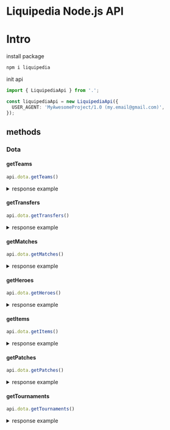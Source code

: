 # Liquipedia Node.js API

# Intro
install package
```bash
npm i liquipedia
```

init api
```ts
import { LiquipediaApi } from '.';

const liquipediaApi = new LiquipediaApi({
  USER_AGENT: 'MyAwesomeProject/1.0 (my.email@gmail.com)',
});
```

## methods

###  Dota

#### getTeams
```ts
api.dota.getTeams()
```
<details>
  <summary>response example</summary>

```ts
[
  {
    name: 'B8',
    region: 'CIS',
    url: 'https://liquipedia.net/dota2/B8',
    logo: 'https://liquipedia.net/commons/images/thumb/c/c6/B8_lightmode.png/41px-B8_lightmode.png'
  },
  {
    name: 'CIS Rejects',
    region: 'CIS',
    url: 'https://liquipedia.net/dota2/CIS_Rejects',
    logo: 'https://liquipedia.net/commons/images/thumb/1/12/CIS_Rejects_allmode.png/50px-CIS_Rejects_allmode.png'
  },
]
```
</details>

#### getTransfers
```ts
api.dota.getTransfers()
```

<details>
  <summary>response example</summary>
  
```ts
[
  {
    date: 2022-02-08T00:00:00.000Z,
    players: [ '23savage' ],
    from: { team: 'T1', position: undefined },
    to: { team: 'T1', position: '(Inactive)' }
  },
  {
    date: 2022-02-06T00:00:00.000Z,
    players: [ 'DaaD-' ],
    from: { team: 'KBU.US', position: undefined },
    to: { team: '5RATFORCESTAFF', position: undefined }
  },
  {
    date: 2022-02-06T00:00:00.000Z,
    players: [ 'albinozebra1' ],
    from: { team: 'Electronic Boys', position: undefined },
    to: { team: '5RATFORCESTAFF', position: undefined }
  },
  {
    date: 2022-02-06T00:00:00.000Z,
    players: [ 'Lil_Nick' ],
    from: { team: undefined, position: undefined },
    to: { team: '5RATFORCESTAFF', position: undefined }
  },
  {
    date: 2022-02-06T00:00:00.000Z,
    players: [ 'Italiano Gangstar', 'TingleK1ng', 'Overlom' ],
    from: { team: '5RATFORCESTAFF', position: undefined },
    to: { team: undefined, position: undefined }
  },
]
```
</details>


#### getMatches

```ts
api.dota.getMatches()
```

<details>
  <summary>response example</summary>

```ts
[
  {
    leftTeam: { name: 'Gladiators', shortName: 'Gla', currentScore: 1 },
    rightTeam: { name: 'Gambit Esports', shortName: 'Gambit', currentScore: 0 },
    bestOf: 3,
    status: 'Live',
    startTime: 2022-02-08T18:00:00.000Z,
    twitchStream: 'https://twitch.tv/beyondthesummit2',
    tournamentName: 'Dota 2 Champions League Season 7',
    tournamentShortName: 'D2CL Season 7'
  }
]
```
</details>

#### getHeroes
```ts
api.dota.getHeroes()
```


<details>
  <summary>response example</summary>
  
```ts
[
  {
    name: 'Weaver',
    attr: 'Agility',
    img: 'https://liquipedia.net/commons/images/thumb/5/59/Weaver_Large.png/125px-Weaver_Large.png',
    url: 'https://liquipedia.net/dota2/Weaver'
  },
  {
    name: 'Ancient Apparition',
    attr: 'Intelligence',
    img: 'https://liquipedia.net/commons/images/thumb/5/5d/Ancient_Apparition_Large.png/125px-Ancient_Apparition_Large.png',
    url: 'https://liquipedia.net/dota2/Ancient_Apparition'
  },
]
```
</details>

#### getItems
```ts
api.dota.getItems()
```

<details>
  <summary>response example</summary>

```ts
[
  {
    type: 'Basic',
    category: 'Miscellaneous',
    url: 'https://liquipedia.net/dota2/Wind_Lace',
    name: 'Wind Lace',
    img: 'https://liquipedia.net/commons/images/thumb/a/a1/Wind_Lace.png/60px-Wind_Lace.png',
    price: 250
  },
  {
    type: 'Basic',
    category: 'Secret Shop',
    url: 'https://liquipedia.net/dota2/Demon_Edge',
    name: 'Demon Edge',
    img: 'https://liquipedia.net/commons/images/thumb/a/ae/Demon_Edge.png/60px-Demon_Edge.png',
    price: 2200
  },
]
```
</details>

#### getPatches
```ts
api.dota.getPatches()
```


<details>
  <summary>response example</summary>

```ts
[
  {
    version: '7.29b',
    date: 2021-04-15T21:00:00.000Z,
    changes: 'Balance Changes\n',
    url: 'https://liquipedia.net/dota2/7.29b'
  },
  {
    version: '7.29',
    date: 2021-04-08T21:00:00.000Z,
    changes: 'New Hero  Dawnbreaker\n' +
      'Added to Captains Mode:\n' +
      ' Hoodwink\n' +
      'Map Updates\n' +
      'Water Power Rune\n' +
      'Balance Changes\n',
    url: 'https://liquipedia.net/dota2/7.29'
  },
]
```
</details>

#### getTournaments
```ts
api.dota.getTournaments()
```


<details>
  <summary>response example</summary>
  
```ts
[
  {
    status: 'Upcoming',
    tier: 'Tier 2',
    name: 'DPC SA 2021/2022 Tour 2: Division I',
    url: 'https://liquipedia.net/dota2/Dota_Pro_Circuit/2021-22/2/South_America/Division_I',
    dates: 'Mar 17 - Apr 22, 2022',
    prizePool: '$205,000',
    teams: '8',
    hostLocation: ' South America',
    winner: 'TBD',
    runnerUp: 'TBD'
  },
]
```
</details>
